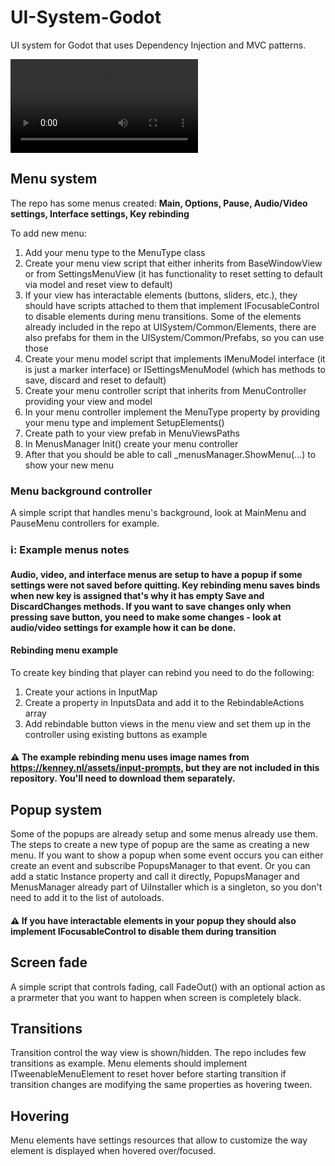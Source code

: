 # UI-System-Godot

UI system for Godot that uses Dependency Injection and MVC patterns.  

![Example](https://raw.githubusercontent.com/gamedevserj/Images-For-Repo/refs/heads/main/UiSystemGodot/UISystemGodotAnimated.mp4)  

## Menu system
The repo has some menus created: **Main, Options, Pause, Audio/Video settings, Interface settings, Key rebinding**   

To add new menu:
1. Add your menu type to the MenuType class
2. Create your menu view script that either inherits from BaseWindowView or from SettingsMenuView (it has functionality to reset setting to default via model and reset view to default)
3. If your view has interactable elements (buttons, sliders, etc.), they should have scripts attached to them that implement IFocusableControl to disable elements during menu transitions. Some of the elements already included in the repo at UISystem/Common/Elements, there are also prefabs for them in the UISystem/Common/Prefabs, so you can use those
4. Create your menu model script that implements IMenuModel interface (it is just a marker interface) or ISettingsMenuModel (which has methods to save, discard and reset to default)
5. Create your menu controller script that inherits from MenuController providing your view and model
6. In your menu controller implement the MenuType property by providing your menu type and implement SetupElements()
7. Create path to your view prefab in MenuViewsPaths
8. In MenusManager Init() create your menu controller
9. After that you should be able to call _menusManager.ShowMenu(...) to show your new menu

### Menu background controller
A simple script that handles menu's background, look at MainMenu and PauseMenu controllers for example.

### ℹ️: Example menus notes

#### Audio, video, and interface menus are setup to have a popup if some settings were not saved before quitting. Key rebinding menu saves binds when new key is assigned that's why it has empty Save and DiscardChanges methods. If you want to save changes only when pressing save button, you need to make some changes - look at audio/video settings for example how it can be done.

#### Rebinding menu example  
  
To create key binding that player can rebind you need to do the following:
1. Create your actions in InputMap
2. Create a property in InputsData and add it to the RebindableActions array
3. Add rebindable button views in the menu view and set them up in the controller using existing buttons as example
#### ⚠️ The example rebinding menu uses image names from https://kenney.nl/assets/input-prompts, but they are not included in this repository. You'll need to download them separately.

## Popup system
Some of the popups are already setup and some menus already use them. The steps to create a new type of popup are the same as creating a new menu. 
If you want to show a popup when some event occurs you can either create an event and subscribe PopupsManager to that event. Or you can add a static Instance property and call it directly, PopupsManager and MenusManager already part of UiInstaller which is a singleton, so you don't need to add it to the list of autoloads.  
#### ⚠️ If you have interactable elements in your popup they should also implement IFocusableControl to disable them during transition

## Screen fade
A simple script that controls fading, call FadeOut() with an optional action as a prarmeter that you want to happen when screen is completely black.  

## Transitions  
Transition control the way view is shown/hidden. The repo includes few transitions as example. Menu elements should implement ITweenableMenuElement to reset hover before starting transition if transition changes are modifying the same properties as hovering tween.

## Hovering  
Menu elements have settings resources that allow to customize the way element is displayed when hovered over/focused. 
